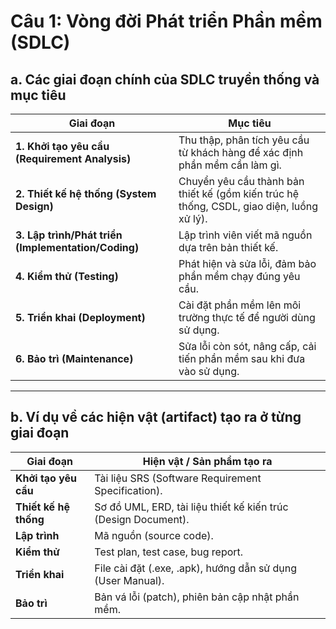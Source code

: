 # Câu 1: Vòng đời Phát triển Phần mềm (SDLC)

## a. Các giai đoạn chính của SDLC truyền thống và mục tiêu

| Giai đoạn | Mục tiêu |
|-----------|----------|
| **1. Khởi tạo yêu cầu (Requirement Analysis)** | Thu thập, phân tích yêu cầu từ khách hàng để xác định phần mềm cần làm gì. |
| **2. Thiết kế hệ thống (System Design)** | Chuyển yêu cầu thành bản thiết kế (gồm kiến trúc hệ thống, CSDL, giao diện, luồng xử lý). |
| **3. Lập trình/Phát triển (Implementation/Coding)** | Lập trình viên viết mã nguồn dựa trên bản thiết kế. |
| **4. Kiểm thử (Testing)** | Phát hiện và sửa lỗi, đảm bảo phần mềm chạy đúng yêu cầu. |
| **5. Triển khai (Deployment)** | Cài đặt phần mềm lên môi trường thực tế để người dùng sử dụng. |
| **6. Bảo trì (Maintenance)** | Sửa lỗi còn sót, nâng cấp, cải tiến phần mềm sau khi đưa vào sử dụng. |

---

## b. Ví dụ về các hiện vật (artifact) tạo ra ở từng giai đoạn

| Giai đoạn | Hiện vật / Sản phẩm tạo ra |
|-----------|------------------------------|
| **Khởi tạo yêu cầu** | Tài liệu SRS (Software Requirement Specification). |
| **Thiết kế hệ thống** | Sơ đồ UML, ERD, tài liệu thiết kế kiến trúc (Design Document). |
| **Lập trình** | Mã nguồn (source code). |
| **Kiểm thử** | Test plan, test case, bug report. |
| **Triển khai** | File cài đặt (.exe, .apk), hướng dẫn sử dụng (User Manual). |
| **Bảo trì** | Bản vá lỗi (patch), phiên bản cập nhật phần mềm. |
